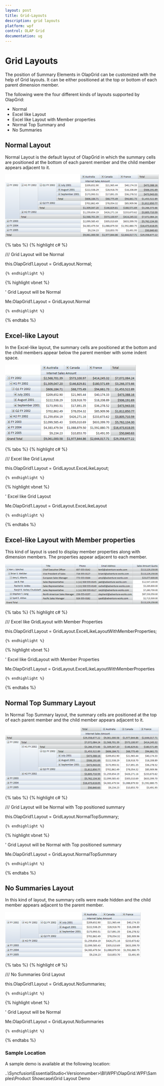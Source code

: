 ```yaml
---
layout: post
title: Grid-Layouts
description: grid layouts
platform: wpf
control: OLAP Grid
documentation: ug
---
```


# Grid Layouts

The position of Summary Elements in OlapGrid can be customized with the help of Grid layouts. It can be either positioned at the top or bottom of each parent dimension member. 

The following were the four different kinds of layouts supported by OlapGrid:

* Normal
* Excel like Layout
* Excel like Layout with Member properties
* Normal Top Summary and
* No Summaries

## Normal Layout


Normal Layout is the default layout of OlapGrid in which the summary cells are positioned at the bottom of each parent member and the child member appears adjacent to it.

![Grid Normal](Grid-Layouts_images/Grid-Layouts_img1.png)

{% tabs %}
  {% highlight c# %}

    



/// Grid Layout will be Normal

this.OlapGrid1.Layout = GridLayout.Normal; 

    {% endhighlight %}





  {% highlight vbnet %}

    



' Grid Layout will be Normal

Me.OlapGrid1.Layout = GridLayout.Normal

    {% endhighlight %}

{% endtabs %}



## Excel-like Layout

In the Excel-like layout, the summary cells are positioned at the bottom and the child members appear below the parent member with some indent space.

![](Grid-Layouts_images/Grid-Layouts_img2.png)

{% tabs %}
  {% highlight c# %}

    



/// Excel like Grid Layout

this.OlapGrid1.Layout = GridLayout.ExceLikeLayout; 

    {% endhighlight %}




  {% highlight vbnet %}

    



' Excel like Grid Layout

Me.OlapGrid1.Layout = GridLayout.ExceLikeLayout

    {% endhighlight %}


{% endtabs %}



## Excel-like Layout with Member properties

This kind of layout is used to display member properties along with dimension members. The properties appear adjacent to each member.

![](Grid-Layouts_images/Grid-Layouts_img3.png)

{% tabs %}
  {% highlight c# %}

    



/// Excel like GridLayout with Member Properties 

this.OlapGrid1.Layout = GridLayout.ExcelLikeLayoutWithMemberProperties;

    {% endhighlight %}

 



  {% highlight vbnet %}

    



' Excel like GridLayout with Member Properties

Me.OlapGrid1.Layout = GridLayout.ExcelLikeLayoutWithMemberProperties

    {% endhighlight %}


{% endtabs %}


## Normal Top Summary Layout

In Normal Top Summary layout, the summary cells are positioned at the top of each parent member and the child member appears adjacent to it.

![Grid Normal Top](Grid-Layouts_images/Grid-Layouts_img4.png)

{% tabs %}
  {% highlight c# %}

    



/// Grid Layout will be Normal with Top positioned summary

this.OlapGrid1.Layout = GridLayout.NormalTopSummary; 

    {% endhighlight %}





  {% highlight vbnet %}

    



' Grid Layout will be Normal with Top positioned summary

Me.OlapGrid1.Layout = GridLayout.NormalTopSummary

    {% endhighlight %}

{% endtabs %}



## No Summaries Layout

In this kind of layout, the summary cells were made hidden and the child member appears adjacent to the parent member.

![Grid No Summaries](Grid-Layouts_images/Grid-Layouts_img5.png)

{% tabs %}
  {% highlight c# %}

    



/// No Summaries Grid Layout

this.OlapGrid1.Layout = GridLayout.NoSummaries; 

    {% endhighlight %}





  {% highlight vbnet %}

    



' Grid Layout will be Normal

Me.OlapGrid1.Layout = GridLayout.NoSummaries

    {% endhighlight %}


{% endtabs %}




### Sample Location

A sample demo is available at the following location:

..\Syncfusion\EssentialStudio\<Versionnumber>\BI\WPF\OlapGrid.WPF\Samples\Product Showcase\Grid Layout Demo

